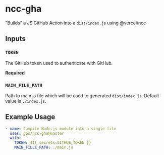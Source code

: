 # ncc-gha
"Builds" a JS GitHub Action into a `dist/index.js` using @vercel/ncc

## Inputs

### `TOKEN`

The GitHub token used to authenticate with GitHub.

**Required**

### `MAIN_FILE_PATH`

Path to main js file which will be used to generated `dist/index.js`. Default value is `./index.js`.


## Example Usage

```yml
- name: Compile Node.js module into a single file
  uses: gps/ncc-gha@master
  with:
    TOKEN: ${{ secrets.GITHUB_TOKEN }}
    MAIN_FILLE_PATH: ./main.js
```

